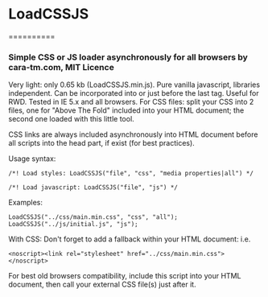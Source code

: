 # LoadCSSJS
==========

### Simple CSS or JS loader asynchronously for all browsers by cara-tm.com, MIT Licence

Very light: only 0.65 kb (LoadCSSJS.min.js). Pure vanilla javascript, libraries independent. Can be incorporated into <head> or just before the last </body> tag. Useful for RWD. Tested in IE 5.x and all browsers. For CSS files: split your CSS into 2 files, one for "Above The Fold" included into your HTML document; the second one loaded with this little tool.

CSS links are always included asynchronously into HTML document before all scripts into the head part, if exist (for best practices).

Usage syntax:

    /*! Load styles: LoadCSSJS("file", "css", "media properties|all") */
    
    /*! Load javascript: LoadCSSJS("file", "js") */

Examples:

    LoadCSSJS("../css/main.min.css", "css", "all");
    LoadCSSJS("../js/initial.js", "js");

With CSS: Don't forget to add a fallback within your HTML document:
i.e.

    <noscript><link rel="stylesheet" href="../css/main.min.css"></noscript>

For best old browsers compatibility, include this script into your HTML document, then call your external CSS file(s) just after it.
